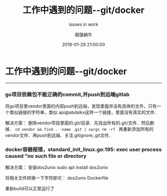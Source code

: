 ﻿---
layout:     post
title:      "工作中遇到的问题--git/docker"
subtitle:   "issues in work"
date:       2019-01-29 21:00:00
author:     "倔强蜗牛"
header-img: "img/post-bg-unix-linux.jpg"
tags:
    - Git
    - Go
    - Docker
---
# 工作中遇到的问题--git/docker


---

### go项目依赖包不能正确的commit,并push到远端gitlab
将go项目里vendor里面的内容push到远端，发现里面并没有具体的文件，只有一个类似链接的字符串，类似 api@abdalkx这样一个链接，里面没有真实的文件．

解决方案：
删除vendor项目里面的.git/目录．先找出所有的.git/文件．然后删掉．
```cd vendor && find . -name .git | xargs rm -rf ```
再重新添加所有的vendor文件．再push到远端．关注.gitignore,.git文件．


### docker容器报错，standard_init_linux.go:195: exec user process caused "no such file or directory

解决方案：
安装dos2unix
sudo apt install dos2unix

将相关文件转换一下字符即可：
dos2unix Dockerfile

重新build可以正常运行了
